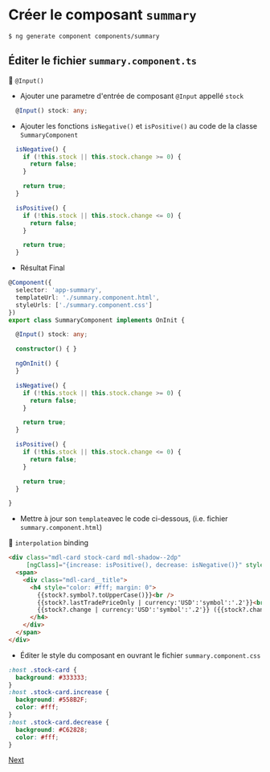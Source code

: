 # Créer le composant `summary`

```
$ ng generate component components/summary
```

## Éditer le fichier `summary.component.ts`

:bookmark: `@Input()`

- Ajouter une parametre d'entrée de composant `@Input` appellé `stock`

```typescript
  @Input() stock: any;
```

- Ajouter les fonctions `isNegative()` et `isPositive()` au code de la classe `SummaryComponent`

```typescript
  isNegative() {
    if (!this.stock || this.stock.change >= 0) {
      return false;
    }

    return true;
  }

  isPositive() {
    if (!this.stock || this.stock.change <= 0) {
      return false;
    }

    return true;
  }
```
* Résultat Final

```typescript
@Component({
  selector: 'app-summary',
  templateUrl: './summary.component.html',
  styleUrls: ['./summary.component.css']
})
export class SummaryComponent implements OnInit {

  @Input() stock: any;

  constructor() { }

  ngOnInit() {
  }

  isNegative() {
    if (!this.stock || this.stock.change >= 0) {
      return false;
    }

    return true;
  }

  isPositive() {
    if (!this.stock || this.stock.change <= 0) {
      return false;
    }

    return true;
  }

}
```

* Mettre à jour son `template`avec le code ci-dessous, (i.e. fichier `summary.component.html`)

:bookmark: `interpolation` binding

```html
<div class="mdl-card stock-card mdl-shadow--2dp" 
     [ngClass]="{increase: isPositive(), decrease: isNegative()}" style="width: 100%;">
  <span>
    <div class="mdl-card__title">
      <h4 style="color: #fff; margin: 0">
        {{stock?.symbol?.toUpperCase()}}<br />
        {{stock?.lastTradePriceOnly | currency:'USD':'symbol':'.2'}}<br />
        {{stock?.change | currency:'USD':'symbol':'.2'}} ({{stock?.changeInPercent | percent:'.2'}})
      </h4>
    </div>
  </span>
</div>
```

* Éditer le style du composant en ouvrant le fichier `summary.component.css`

```css
:host .stock-card {
  background: #333333;
}
:host .stock-card.increase {
  background: #558B2F;
  color: #fff;
}
:host .stock-card.decrease {
  background: #C62828;
  color: #fff;
}
```
[Next](simple.md)
